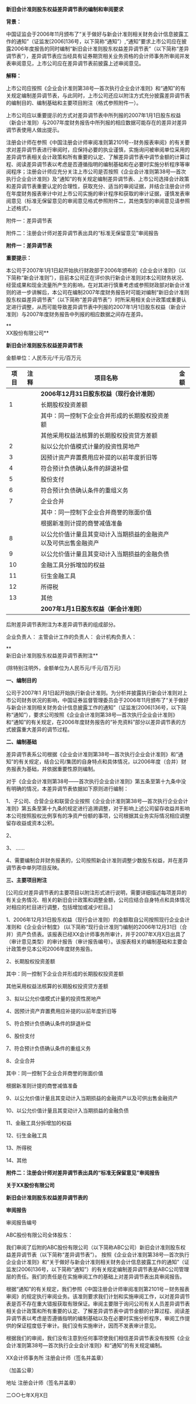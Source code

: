 **新旧会计准则股东权益差异调节表的编制和审阅要求**

**背景：**

中国证监会于2006年11月颁布了“关于做好与新会计准则相关财务会计信息披露工作的通知”（证监发[2006]136号，以下简称“通知”）,“通知”要求上市公司应在披露2006年度报告的同时编制“新旧会计准则股东权益差异调节表”（以下简称“差异调节表”），差异调节表应当经具有证券期货相关业务资格的会计师事务所审阅并发表审阅意见，上市公司应在差异调节表前披露上述审阅意见。

**解释：**

上市公司应按照《企业会计准则第38号—首次执行企业会计准则》和“通知”的有关规定编制差异调节表，与此同时，上市公司还应以附注方式充分披露差异调节表的编制目的、编制基础和主要项目附注（格式参照附件一）。

上市公司应以重要提示的方式对差异调节表中所列报的2007年1月1日股东权益（新会计准则）与2007年度财务报告中所列报的相应数据可能存在的差异对差异调节表使用人做出提示。

注册会计师在参照《中国注册会计师审阅准则第2101号--财务报表审阅》的有关要求对差异调节表进行审阅时，应保持必要的执业谨慎，实施询问被审阅单位采用的差异调节表相关会计政策和所有重要的认定、了解差异调节表中调节金额的计算过程、阅读差异调节表以考虑是否遵循指明的编制基础和在必要时实施分析程序等审阅程序；注册会计师应充分关注上市公司是否按照《企业会计准则第38号—首次执行企业会计准则》及“通知”的有关规定编制差异调节表、上市公司选择会计政策和差异调节表重要认定的合理性，获取充分、适当的审阅证据，并结合注册会计师在年度财务报表审计中对上市公司实施的审计程序和获取的审计证据，谨慎发表审阅意见（标准无保留意见的审阅意见格式参照附件二，其他类型的审阅意见请参照上述格式）。

附件一：差异调节表

附件二：注册会计师对差异调节表出具的“标准无保留意见”审阅报告

**附件一：差异调节表**

**重要提示：**

本公司于2007年1月1日起开始执行财政部于2006年颁布的《企业会计准则》（以下简称“新会计准则”），目前本公司正在评价执行新会计准则对本公司财务状况、经营成果和现金流量所产生的影响，在对其进行慎重考虑或参照财政部对新会计准则的进一步讲解后，本公司在编制2007年度财务报告时可能对编制“新旧会计准则股东权益差异调节表”（以下简称“差异调节表”）时所采用相关会计政策或重要认定进行调整，从而可能导致差异调节表中列报的2007年1月1日股东权益（新会计准则）与2007年度财务报告中列报的相应数据之间存在差异。

**  
XX股份有限公司**

**新旧会计准则股东权益差异调节表**

金额单位：人民币元/千元/百万元

| **项目** | **注释** | **项目名称**                                                     | **金额** |
|----------|----------|------------------------------------------------------------------|----------|
|          |          | **2006年12月31日股东权益（现行会计准则）**                       |          |
| 1        |          | 长期股权投资差额                                                 |          |
|          |          | 其中：同一控制下企业合并形成的长期股权投资差额                   |          |
|          |          |  其他采用权益法核算的长期股权投资贷方差额                        |          |
| 2        |          | 拟以公允价值模式计量的投资性房地产                               |          |
| 3        |          | 因预计资产弃置费用应补提的以前年度折旧等                         |          |
| 4        |          | 符合预计负债确认条件的辞退补偿                                   |          |
| 5        |          | 股份支付                                                         |          |
| 6        |          | 符合预计负债确认条件的重组义务                                   |          |
| 7        |          | 企业合并                                                         |          |
|          |          | 其中：同一控制下企业合并商誉的账面价值                           |          |
|          |          | 根据新准则计提的商誉减值准备                                     |          |
| 8        |          | 以公允价值计量且其变动计入当期损益的金融资产以及可供出售金融资产 |          |
| 9        |          | 以公允价值计量且其变动计入当期损益的金融负债                     |          |
| 10       |          | 金融工具分拆增加的权益                                           |          |
| 11       |          | 衍生金融工具                                                     |          |
| 12       |          | 所得税                                                           |          |
| 13       |          | 其他                                                             |          |
|          |          | **2007年1月1日股东权益（新会计准则）**                           |          |

后附差异调节表附注为本差异调节表的组成部分。

企业负责人： 主管会计工作的负责人： 会计机构负责人：

**  
新旧会计准则股东权益差异调节表附注**

(除特别注明外，金额单位为人民币元/千元/百万元)

**一、编制目的**

公司于2007年1
月1日起开始执行新会计准则。为分析并披露执行新会计准则对上市公司财务状况的影响，中国证券监督管理委员会于2006年11月颁布了“关于做好与新会计准则相关财务会计信息披露工作的通知”（证监发[2006]136号，以下简称“通知”），要求公司按照《企业会计准则第38号—首次执行企业会计准则》和“通知”的有关规定，在2006年度财务报告的“补充资料”部分以差异调节表的方式披露重大差异的调节过程。

**二、编制基础**

差异调节表系公司根据《企业会计准则第38号—首次执行企业会计准则》和“通知”的有关规定，结合公司/集团的自身特点和具体情况，以2006年度（合并）财务报表为基础，并依据重要性原则编制。

对于《企业会计准则第38号——首次执行企业会计准则》第五条至第十九条中没有明确的情况，本差异调节表依据如下原则进行编制：

1、子公司、合营企业和联营企业按照《企业会计准则第38号—首次执行企业会计准则》第五条至第十九条的规定进行追溯调整，对于影响上述公司留存收益并影响本公司按照股权比例享有的净资产份额的事项，公司根据其业务实际情况相应调整留存收益或资本公积。

2、

3、 ……

4、需要编制合并财务报表的，公司按照新会计准则调整少数股东权益，并在差异调节表中单列项目反映。

**三、主要项目附注**

[公司应对差异调节表的主要项目以附注形式进行说明，需要详细描述每项差异的有关业务情况、相关的新旧会计政策和调整金额，公司应结合自身特点和具体情况对相应的栏目进行调整，包括增加或减少栏目。]

1、2006年12月31日股东权益（现行会计准则）的金额取自公司按照现行企业会计准则和《企业会计制度》
(以下简称“现行会计准则”)编制的2006年12月31日（合并）资产负债表。该报表已经XX会计师事务所审计，并于2007年X月X日出具了（审计意见类型）的审计报告（审计报告编号）。该报表相关的编制基础和主要会计政策参见本公司2006年度财务报告。

2、长期股权投资差额

其中：同一控制下企业合并形成的长期股权投资差额

其他采用权益法核算的长期股权投资贷方差额

3、拟以公允价值模式计量的投资性房地产

4、因预计资产弃置费用应补提的以前年度折旧等

5、符合预计负债确认条件的辞退补偿

6、股份支付

7、符合预计负债确认条件的重组义务

8、企业合并

其中：同一控制下企业合并商誉的账面价值

根据新准则计提的商誉减值准备

9、以公允价值计量且其变动计入当期损益的金融资产以及可供出售金融资产

10、以公允价值计量且其变动计入当期损益的金融负债

11、金融工具分拆增加的权益

12、衍生金融工具

13、所得税

14、其他

**附件二：注册会计师对差异调节表出具的“标准无保留意见”审阅报告**

**关于XX股份有限公司**

**新旧会计准则股东权益差异调节表的**

**审阅报告**

审阅报告编号

ABC股份有限公司全体股东：

我们审阅了后附的ABC股份有限公司（以下简称ABC公司）新旧会计准则股东权益差异调节表（以下简称“差异调节表”）。
按照《企业会计准则第38号—首次执行企业会计准则》和“关于做好与新会计准则相关财务会计信息披露工作的通知”（证监发[2006]136号，以下简称“通知”）的有关规定编制差异调节表是ABC公司管理层的责任。我们的责任是在实施审阅工作的基础上对差异调节表出具审阅报告。

根据“通知”的有关规定，我们参照《中国注册会计师审阅准则第2101号－财务报表审阅》的规定执行审阅业务。该准则要求我们计划和实施审阅工作，以对差异调节表是否不存在重大错报获取有限保证。审阅主要限于询问公司有关人员差异调节表相关会计政策和所有重要的认定、了解差异调节表中调节金额的计算过程、阅读差异调节表以考虑是否遵循指明的编制基础以及在必要时实施分析程序，审阅工作提供的保证程度低于审计。我们没有实施审计，因而不发表审计意见。

根据我们的审阅，我们没有注意到任何事项使我们相信差异调节表没有按照《企业会计准则第38号—首次执行企业会计准则》和“通知”的有关规定编制。

XX会计师事务所 注册会计师（签名并盖章）

（加盖公章）

地址 注册会计师（签名并盖章）

二○○七年X月X日
